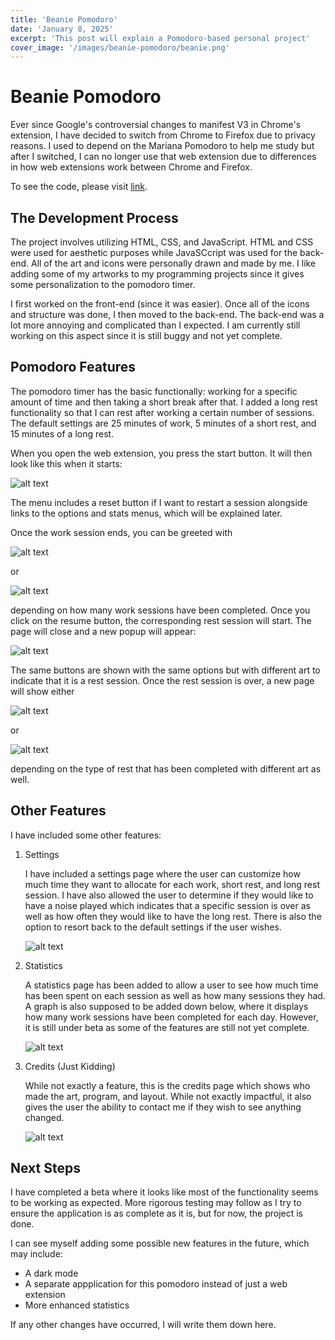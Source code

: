 ```yaml
---
title: 'Beanie Pomodoro'
date: 'January 8, 2025'
excerpt: 'This post will explain a Pomodoro-based personal project'
cover_image: '/images/beanie-pomodoro/beanie.png'
---
```


# Beanie Pomodoro 

Ever since Google's controversial changes to manifest V3 in Chrome's extension, I have decided to switch from Chrome to Firefox due to privacy reasons.  I used to depend on the Mariana Pomodoro to help me study but after I switched, I can no longer use that web extension due to differences in how web extensions work between Chrome and Firefox.

To see the code, please visit <a href = "https://github.com/LofiTea/beanie-pomodoro"> link</a>.

## The Development Process

The project involves utilizing HTML, CSS, and JavaScript.  HTML and CSS were used for aesthetic purposes while JavaSCcript was used for the back-end.  All of the art and icons were personally drawn and made by me.  I like adding some of my artworks to my programming projects since it gives some personalization to the pomodoro timer.  

I first worked on the front-end (since it was easier).  Once all of the icons and structure was done, I then moved to the back-end.  The back-end was a lot more annoying and complicated than I expected.  I am currently still working on this aspect since it is still buggy and not yet complete.

## Pomodoro Features

The pomodoro timer has the basic functionally: working for a specific amount of time and then taking a short break after that.  I added a long rest functionality so that I can rest after working a certain number of sessions.  The default settings are 25 minutes of work, 5 minutes of a short rest, and 15 minutes of a long rest.

When you open the web extension, you press the start button.  It will then look like this when it starts:

![alt text](/images/beanie-pomodoro/work.png)

The menu includes a reset button if I want to restart a session alongside links to the options and stats menus, which will be explained later.

Once the work session ends, you can be greeted with 

![alt text](/images/beanie-pomodoro/short-rest.png)

or 

![alt text](/images/beanie-pomodoro/long-rest.png)

depending on how many work sessions have been completed.  Once you click on the resume button, the corresponding rest session will start.  The page will close and a new popup will appear:

![alt text](/images/beanie-pomodoro/rest.png)

The same buttons are shown with the same options but with different art to indicate that it is a rest session.  Once the rest session is over, a new page will show either 

![alt text](/images/beanie-pomodoro/end-short-rest.png)

or 

![alt text](/images/beanie-pomodoro/end-long-rest.png)

depending on the type of rest that has been completed with different art as well.

## Other Features

I have included some other features:

1. Settings

   I have included a settings page where the user can customize how much time they want to allocate for each work, short rest, and long rest session.  I have also allowed the user to determine if they would like to have a noise played which indicates that a specific session is over as well as how often they would like to have the long rest.  There is also the option to resort back to the default settings if the user wishes.

   ![alt text](/images/beanie-pomodoro/options.png)

2. Statistics

   A statistics page has been added to allow a user to see how much time has been spent on each session as well as how many sessions they had.  A graph is also supposed to be added down below, where it displays how many work sessions have been completed for each day.  However, it is still under beta as some of the features are still not yet complete.

   ![alt text](/images/beanie-pomodoro/stats.png)

3. Credits (Just Kidding)

   While not exactly a feature, this is the credits page which shows who made the art, program, and layout.  While not exactly impactful, it also gives the user the ability to contact me if they wish to see anything changed.

   ![alt text](/images/beanie-pomodoro/credits.png)

## Next Steps

I have completed a beta where it looks like most of the functionality seems to be working as expected.  More rigorous testing may follow as I try to ensure the application is as complete as it is, but for now, the project is done.

I can see myself adding some possible new features in the future, which may include:
- A dark mode
- A separate appplication for this pomodoro instead of just a web extension
- More enhanced statistics 

If any other changes have occurred, I will write them down here.